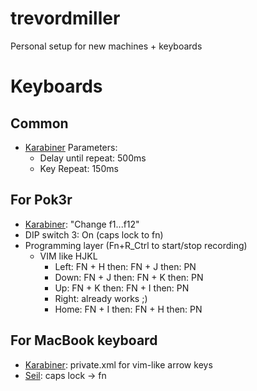 # trevordmiller

Personal setup for new machines + keyboards

# Keyboards

## Common

- [Karabiner](https://pqrs.org/osx/karabiner/index.html.en) Parameters:
    - Delay until repeat: 500ms
    - Key Repeat: 150ms

## For Pok3r

- [Karabiner](https://pqrs.org/osx/karabiner/index.html.en): "Change f1...f12"
- DIP switch 3: On (caps lock to fn)
- Programming layer (Fn+R_Ctrl to start/stop recording)
  - VIM like HJKL
    - Left: FN + H then: FN + J then: PN
    - Down: FN + J then: FN + K then: PN
    - Up: FN + K then: FN + I then: PN
    - Right: already works ;)
    - Home: FN + I then: FN + H then: PN

## For MacBook keyboard

- [Karabiner](https://pqrs.org/osx/karabiner/index.html.en): private.xml for vim-like arrow keys
- [Seil](https://pqrs.org/osx/karabiner/seil.html.en): caps lock -> fn
